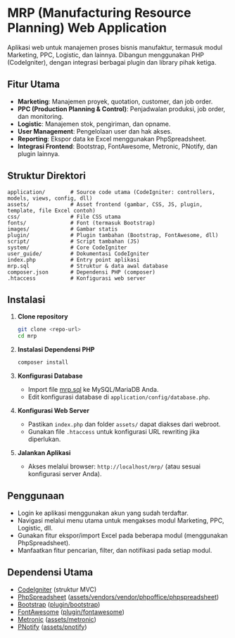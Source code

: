 # MRP (Manufacturing Resource Planning) Web Application

Aplikasi web untuk manajemen proses bisnis manufaktur, termasuk modul Marketing, PPC, Logistic, dan lainnya. Dibangun menggunakan PHP (CodeIgniter), dengan integrasi berbagai plugin dan library pihak ketiga.

## Fitur Utama

- **Marketing**: Manajemen proyek, quotation, customer, dan job order.
- **PPC (Production Planning & Control)**: Penjadwalan produksi, job order, dan monitoring.
- **Logistic**: Manajemen stok, pengiriman, dan opname.
- **User Management**: Pengelolaan user dan hak akses.
- **Reporting**: Ekspor data ke Excel menggunakan PhpSpreadsheet.
- **Integrasi Frontend**: Bootstrap, FontAwesome, Metronic, PNotify, dan plugin lainnya.

## Struktur Direktori

```
application/        # Source code utama (CodeIgniter: controllers, models, views, config, dll)
assets/             # Asset frontend (gambar, CSS, JS, plugin, template, file Excel contoh)
css/                # File CSS utama
fonts/              # Font (termasuk Bootstrap)
images/             # Gambar statis
plugin/             # Plugin tambahan (Bootstrap, FontAwesome, dll)
script/             # Script tambahan (JS)
system/             # Core CodeIgniter
user_guide/         # Dokumentasi CodeIgniter
index.php           # Entry point aplikasi
mrp.sql             # Struktur & data awal database
composer.json       # Dependensi PHP (composer)
.htaccess           # Konfigurasi web server
```

## Instalasi

1. **Clone repository**
   ```sh
   git clone <repo-url>
   cd mrp
   ```

2. **Instalasi Dependensi PHP**
   ```sh
   composer install
   ```

3. **Konfigurasi Database**
   - Import file [mrp.sql](mrp.sql) ke MySQL/MariaDB Anda.
   - Edit konfigurasi database di `application/config/database.php`.

4. **Konfigurasi Web Server**
   - Pastikan `index.php` dan folder `assets/` dapat diakses dari webroot.
   - Gunakan file `.htaccess` untuk konfigurasi URL rewriting jika diperlukan.

5. **Jalankan Aplikasi**
   - Akses melalui browser: `http://localhost/mrp/` (atau sesuai konfigurasi server Anda).

## Penggunaan

- Login ke aplikasi menggunakan akun yang sudah terdaftar.
- Navigasi melalui menu utama untuk mengakses modul Marketing, PPC, Logistic, dll.
- Gunakan fitur ekspor/import Excel pada beberapa modul (menggunakan PhpSpreadsheet).
- Manfaatkan fitur pencarian, filter, dan notifikasi pada setiap modul.

## Dependensi Utama

- [CodeIgniter](https://codeigniter.com/) (struktur MVC)
- [PhpSpreadsheet](https://phpspreadsheet.readthedocs.io/) ([assets/vendors/vendor/phpoffice/phpspreadsheet](assets/vendors/vendor/phpoffice/phpspreadsheet))
- [Bootstrap](https://getbootstrap.com/) ([plugin/bootstrap](plugin/bootstrap))
- [FontAwesome](https://fontawesome.com/) ([plugin/fontawesome](plugin/fontawesome))
- [Metronic](https://keenthemes.com/metronic/) ([assets/metronic](assets/metronic))
- [PNotify](https://sciactive.com/pnotify/) ([assets/pnotify](assets/pnotify))
